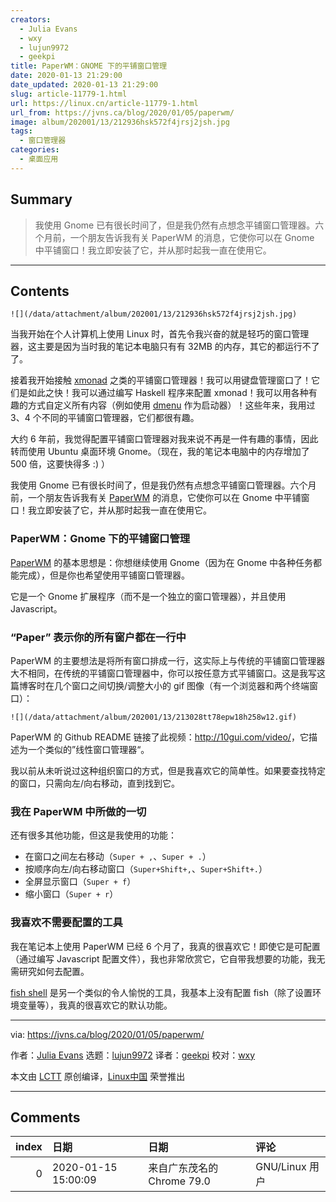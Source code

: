 ```yaml
---
creators:
  - Julia Evans
  - wxy
  - lujun9972
  - geekpi
title: PaperWM：GNOME 下的平铺窗口管理
date: 2020-01-13 21:29:00
date_updated: 2020-01-13 21:29:00
slug: article-11779-1.html
url: https://linux.cn/article-11779-1.html
url_from: https://jvns.ca/blog/2020/01/05/paperwm/
image: album/202001/13/212936hsk572f4jrsj2jsh.jpg
tags:
  - 窗口管理器
categories:
  - 桌面应用
---
```


## Summary

> 我使用 Gnome 已有很长时间了，但是我仍然有点想念平铺窗口管理器。六个月前，一个朋友告诉我有关 PaperWM 的消息，它使你可以在 Gnome 中平铺窗口！我立即安装了它，并从那时起我一直在使用它。

***

<!-- more -->

## Contents

`![](/data/attachment/album/202001/13/212936hsk572f4jrsj2jsh.jpg)`

当我开始在个人计算机上使用 Linux 时，首先令我兴奋的就是轻巧的窗口管理器，这主要是因为当时我的笔记本电脑只有有 32MB 的内存，其它的都运行不了了。

接着我开始接触 [xmonad](https://xmonad.org/) 之类的平铺窗口管理器！我可以用键盘管理窗口了！它们是如此之快！我可以通过编写 Haskell 程序来配置 xmonad！我可以用各种有趣的方式自定义所有内容（例如使用 [dmenu](https://wiki.archlinux.org/index.php/Dmenu) 作为启动器）！这些年来，我用过 3、4 个不同的平铺窗口管理器，它们都很有趣。

大约 6 年前，我觉得配置平铺窗口管理器对我来说不再是一件有趣的事情，因此转而使用 Ubuntu 桌面环境 Gnome。（现在，我的笔记本电脑中的内存增加了 500 倍，这要快得多 :) ）

我使用 Gnome 已有很长时间了，但是我仍然有点想念平铺窗口管理器。六个月前，一个朋友告诉我有关 [PaperWM](https://github.com/paperwm/PaperWM) 的消息，它使你可以在 Gnome 中平铺窗口！我立即安装了它，并从那时起我一直在使用它。

### PaperWM：Gnome 下的平铺窗口管理

[PaperWM](https://github.com/paperwm/PaperWM) 的基本思想是：你想继续使用 Gnome（因为在 Gnome 中各种任务都能完成），但是你也希望使用平铺窗口管理器。

它是一个 Gnome 扩展程序（而不是一个独立的窗口管理器），并且使用 Javascript。

### “Paper” 表示你的所有窗户都在一行中

PaperWM 的主要想法是将所有窗口排成一行，这实际上与传统的平铺窗口管理器大不相同，在传统的平铺窗口管理器中，你可以按任意方式平铺窗口。这是我写这篇博客时在几个窗口之间切换/调整大小的 gif 图像（有一个浏览器和两个终端窗口）：

`![](/data/attachment/album/202001/13/213028tt78epw18h258w12.gif)`

PaperWM 的 Github README 链接了此视频：<http://10gui.com/video/>，它描述为一个类似的”线性窗口管理器“。

我以前从未听说过这种组织窗口的方式，但是我喜欢它的简单性。如果要查找特定的窗口，只需向左/向右移动，直到找到它。

### 我在 PaperWM 中所做的一切

还有很多其他功能，但这是我使用的功能：

* 在窗口之间左右移动（`Super + ,`、`Super + .`）
* 按顺序向左/向右移动窗口（`Super+Shift+,`、`Super+Shift+.`）
* 全屏显示窗口（`Super + f`）
* 缩小窗口（`Super + r`）

### 我喜欢不需要配置的工具

我在笔记本上使用 PaperWM 已经 6 个月了，我真的很喜欢它！即使它是可配置（通过编写 Javascript 配置文件），我也非常欣赏它，它自带我想要的功能，我无需研究如何去配置。

[fish shell](https://jvns.ca/blog/2017/04/23/the-fish-shell-is-awesome/) 是另一个类似的令人愉悦的工具，我基本上没有配置 fish（除了设置环境变量等），我真的很喜欢它的默认功能。

---

via: <https://jvns.ca/blog/2020/01/05/paperwm/>

作者：[Julia Evans](https://jvns.ca/) 选题：[lujun9972](https://github.com/lujun9972) 译者：[geekpi](https://github.com/geekpi) 校对：[wxy](https://github.com/wxy)

本文由 [LCTT](https://github.com/LCTT/TranslateProject) 原创编译，[Linux中国](https://linux.cn/) 荣誉推出

***

## Comments

|   index | 日期                | 日期                                      | 评论             |
|--------:|:--------------------|:------------------------------------------|:-----------------|
|       0 | 2020-01-15 15:00:09 | 来自广东茂名的 Chrome 79.0|GNU/Linux 用户 | 停止注册时什么梗 |
